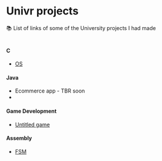 # Univr projects
📚 List of links of some of the University projects I had made
<br /><br />


#### C
- [OS](https://github.com/zk-g/Progetto_sistemi_operativi)
#### Java
- Ecommerce app - TBR soon
- 
#### Game Development
- [Untitled game]()
#### Assembly
- [FSM]()
